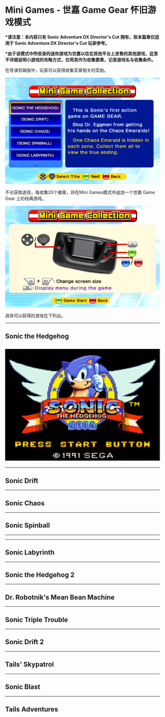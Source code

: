 # Mini Games - 世嘉 Game Gear 怀旧游戏模式

**\*请注意：本内容只有 Sonic Adventure DX Director's Cut 拥有，故本篇章仅适用于 Sonic Adventure DX Director's Cut 玩家参考。**

**\*由于该模式中所收录的迷你游戏为世嘉以往在其他平台上发售的其他游戏，这里不详细说明小游戏的攻略方式，仅将其作为收集要素，记录游戏名与收集条件。**

在导演剪辑版中，玩家可以获得收集奖章相关的奖励。

![](/assets/mini_game_menu.png)

不论获取途径，每收集20个徽章，将在Mini Games模式中追加一个世嘉 Game Gear 上的经典游戏。

![](/assets/mini_game_control.png)

具体可以获得的游戏在下列出。

---

## Sonic the Hedgehog

## ![](/assets/mini_game_sonic_the_hedgehog.png)

---

## Sonic Drift

---

## Sonic Chaos

---

## Sonic Spinball

---

---

## Sonic Labyrinth

---

## Sonic the Hedgehog 2

---

## Dr. Robotnik's Mean Bean Machine

---

## Sonic Triple Trouble

---

## Sonic Drift 2

---

## Tails' Skypatrol

---

## Sonic Blast

---

## Tails Adventures



